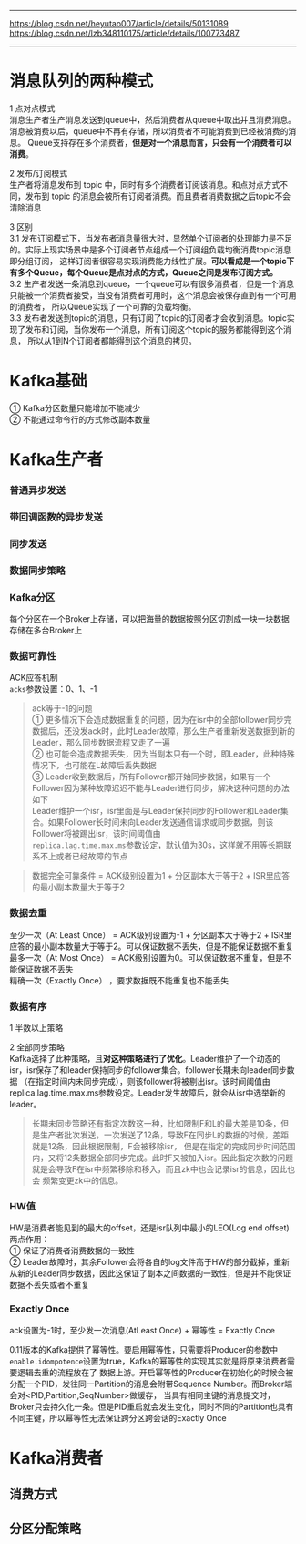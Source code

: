 ----------------------------------
https://blog.csdn.net/heyutao007/article/details/50131089
https://blog.csdn.net/lzb348110175/article/details/100773487

----------------------------------

# 消息队列的两种模式
1 点对点模式  
消息生产者生产消息发送到queue中，然后消费者从queue中取出并且消费消息。消息被消费以后，queue中不再有存储，所以消费者不可能消费到已经被消费的消息。
Queue支持存在多个消费者，**但是对一个消息而言，只会有一个消费者可以消费**。  

2 发布/订阅模式  
生产者将消息发布到 topic 中，同时有多个消费者订阅该消息。和点对点方式不同，发布到 topic 的消息会被所有订阅者消费。而且费者消费数据之后topic不会清除消息  

3 区别  
3.1 发布订阅模式下，当发布者消息量很大时，显然单个订阅者的处理能力是不足的。实际上现实场景中是多个订阅者节点组成一个订阅组负载均衡消费topic消息即分组订阅，
这样订阅者很容易实现消费能力线性扩展。**可以看成是一个topic下有多个Queue，每个Queue是点对点的方式，Queue之间是发布订阅方式。**  
3.2 生产者发送一条消息到queue，一个queue可以有很多消费者，但是一个消息只能被一个消费者接受，当没有消费者可用时，这个消息会被保存直到有一个可用的消费者，
所以Queue实现了一个可靠的负载均衡。  
3.3 发布者发送到topic的消息，只有订阅了topic的订阅者才会收到消息。topic实现了发布和订阅，当你发布一个消息，所有订阅这个topic的服务都能得到这个消息，
所以从1到N个订阅者都能得到这个消息的拷贝。

# Kafka基础
① Kafka分区数量只能增加不能减少  
② 不能通过命令行的方式修改副本数量

# Kafka生产者
### 普通异步发送

### 带回调函数的异步发送

### 同步发送

### 数据同步策略

### Kafka分区
每个分区在一个Broker上存储，可以把海量的数据按照分区切割成一块一块数据存储在多台Broker上

### 数据可靠性
ACK应答机制  
```acks```参数设置：0、1、-1
> ack等于-1的问题  
> ① 更多情况下会造成数据重复的问题，因为在isr中的全部follower同步完数据后，还没发ack时，此时Leader故障，那么生产者重新发送数据到新的Leader，那么同步数据流程又走了一遍  
> ② 也可能会造成数据丢失，因为当副本只有一个时，即Leader，此种特殊情况下，也可能在L故障后丢失数据  
> ③ Leader收到数据后，所有Follower都开始同步数据，如果有一个Follower因为某种故障迟迟不能与Leader进行同步，解决这种问题的办法如下  
> Leader维护一个isr，isr里面是与Leader保持同步的Follower和Leader集合。如果Follower长时间未向Leader发送通信请求或同步数据，则该Follower将被踢出isr，该时间阈值由  
> ```replica.lag.time.max.ms```参数设定，默认值为30s，这样就不用等长期联系不上或者已经故障的节点

> 数据完全可靠条件 = ACK级别设置为1 + 分区副本大于等于2 + ISR里应答的最小副本数量大于等于2

### 数据去重
至少一次（At Least Once） = ACK级别设置为-1 + 分区副本大于等于2 + ISR里应答的最小副本数量大于等于2。可以保证数据不丢失，但是不能保证数据不重复  
最多一次（At Most Once） = ACK级别设置为0。可以保证数据不重复，但是不能保证数据不丢失  
精确一次（Exactly Once） ，要求数据既不能重复也不能丢失

### 数据有序

1 半数以上策略  

2 全部同步策略  
Kafka选择了此种策略，且**对这种策略进行了优化**。Leader维护了一个动态的isr，isr保存了和leader保持同步的follower集合。follower长期未向leader同步数据
（在指定时间内未同步完成），则该follower将被剔出isr。该时间阈值由replica.lag.time.max.ms参数设定。Leader发生故障后，就会从isr中选举新的leader。  
> 长期未同步策略还有指定次数这一种，比如限制F和L的最大差是10条，但是生产者批次发送，一次发送了12条，导致F在同步L的数据的时候，差距就是12条，因此根据限制，F会被移除isr，
> 但是在指定的完成同步时间范围内，又将12条数据全部同步完成。此时F又被加入isr。因此指定次数的问题就是会导致F在isr中频繁移除和移入，而且zk中也会记录isr的信息，因此也会
> 频繁变更zk中的信息。

### HW值
HW是消费者能见到的最大的offset，还是isr队列中最小的LEO(Log end offset)  
两点作用：  
① 保证了消费者消费数据的一致性  
② Leader故障时，其余Follower会将各自的log文件高于HW的部分截掉，重新从新的Leader同步数据，因此这保证了副本之间数据的一致性，但是并不能保证数据不丢失或者不重复  

### Exactly Once
ack设置为-1时，至少发一次消息(AtLeast Once) + 幂等性 = Exactly Once  

0.11版本的Kafka提供了幂等性。要启用幂等性，只需要将Producer的参数中```enable.idompotence```设置为true，Kafka的幂等性的实现其实就是将原来消费者需要逻辑去重的流程放在了
数据上游。开启幂等性的Producer在初始化的时候会被分配一个PID，发往同一Partition的消息会附带Sequence Number。而Broker端会对<PID,Partition,SeqNumber>做缓存，
当具有相同主键的消息提交时，Broker只会持久化一条。但是PID重启就会发生变化，同时不同的Partition也具有不同主键，所以幂等性无法保证跨分区跨会话的Exactly Once  

# Kafka消费者
## 消费方式


## 分区分配策略

## 










